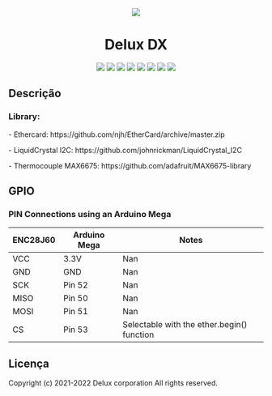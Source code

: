 <p align="center">
    <img src="https://user-images.githubusercontent.com/66965698/158509297-37028fee-e3b8-4e9e-831a-385115857958.png" />
</p>

<h1 align="center">Delux DX</h1>

<p align="center">
<img src="https://img.shields.io/badge/C%2B%2B-00599C?style=for-the-badge&logo=c%2B%2B&logoColor=white"></img>
<img src="https://img.shields.io/badge/Python-14354C?style=for-the-badge&logo=python&logoColor=white"></img>
<img src="https://img.shields.io/badge/HTML5-E34F26?style=for-the-badge&logo=html5&logoColor=white"></img>
<img src="https://img.shields.io/badge/CSS3-1572B6?style=for-the-badge&logo=css3&logoColor=white"></img>
<img src="https://img.shields.io/badge/JavaScript-F7DF1E?style=for-the-badge&logo=javascript&logoColor=black"></img>
<img src="https://img.shields.io/badge/MySQL-00000F?style=for-the-badge&logo=mysql&logoColor=white"></img>
<img src="https://img.shields.io/badge/Git-E34F26?style=for-the-badge&logo=git&logoColor=white"></img>
<img src="https://img.shields.io/badge/GitHub-100000?style=for-the-badge&logo=github&logoColor=white"></img>
  
</p>

<h2>Descrição</h2>

<h3>Library:</h3>
<p>- Ethercard: https://github.com/njh/EtherCard/archive/master.zip</p>

<p>- LiquidCrystal I2C: https://github.com/johnrickman/LiquidCrystal_I2C</p>

<p>- Thermocouple MAX6675: https://github.com/adafruit/MAX6675-library</p>

<h2>GPIO</h2>

<h3>PIN Connections using an Arduino Mega</h3>

| ENC28J60 | Arduino Mega | Notes |
|---|---|---|
| VCC | 3.3V | Nan |
| GND | GND | Nan |
| SCK | Pin 52 | Nan |	
| MISO | Pin 50 | Nan |	
| MOSI | Pin 51 | Nan |
| CS | Pin 53 | Selectable with the ether.begin() function |

<h2>Licença</h2>
<p>Copyright (c) 2021-2022 Delux corporation All rights reserved.</p>
